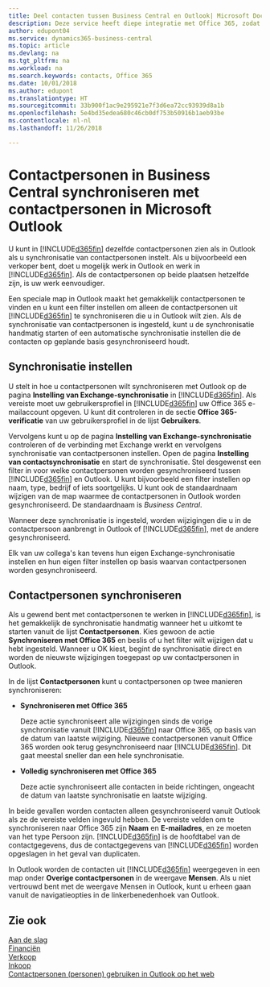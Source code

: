 ```yaml
---
title: Deel contacten tussen Business Central en Outlook| Microsoft Docs
description: Deze service heeft diepe integratie met Office 365, zodat u contacten kunt delen tussen Outlook en Business Central.
author: edupont04
ms.service: dynamics365-business-central
ms.topic: article
ms.devlang: na
ms.tgt_pltfrm: na
ms.workload: na
ms.search.keywords: contacts, Office 365
ms.date: 10/01/2018
ms.author: edupont
ms.translationtype: HT
ms.sourcegitcommit: 33b900f1ac9e295921e7f3d6ea72cc93939d8a1b
ms.openlocfilehash: 5e4bd35edea680c46cb0df753b50916b1aeb93be
ms.contentlocale: nl-nl
ms.lasthandoff: 11/26/2018

---
```

# <a name="synchronize-contacts-in-business-central-with-contacts-in-microsoft-outlook"></a>Contactpersonen in Business Central synchroniseren met contactpersonen in Microsoft Outlook
U kunt in [!INCLUDE[d365fin](includes/d365fin_md.md)] dezelfde contactpersonen zien als in Outlook als u synchronisatie van contactpersonen instelt. Als u bijvoorbeeld een verkoper bent, doet u mogelijk werk in Outlook en werk in [!INCLUDE[d365fin](includes/d365fin_md.md)]. Als de contactpersonen op beide plaatsen hetzelfde zijn, is uw werk eenvoudiger.  

Een speciale map in Outlook maakt het gemakkelijk contactpersonen te vinden en u kunt een filter instellen om alleen de contactpersonen uit [!INCLUDE[d365fin](includes/d365fin_md.md)] te synchroniseren die u in Outlook wilt zien. Als de synchronisatie van contactpersonen is ingesteld, kunt u de synchronisatie handmatig starten of een automatische synchronisatie instellen die de contacten op geplande basis gesynchroniseerd houdt.  

## <a name="set-up-synchronization"></a>Synchronisatie instellen
U stelt in hoe u contactpersonen wilt synchroniseren met Outlook op de pagina **Instelling van Exchange-synchronisatie** in [!INCLUDE[d365fin](includes/d365fin_md.md)]. Als vereiste moet uw gebruikersprofiel in [!INCLUDE[d365fin](includes/d365fin_md.md)] uw Office 365 e-mailaccount opgeven. U kunt dit controleren in de sectie **Office 365-verificatie** van uw gebruikersprofiel in de lijst **Gebruikers**.  

Vervolgens kunt u op de pagina **Instelling van Exchange-synchronisatie** controleren of de verbinding met Exchange werkt en vervolgens synchronisatie van contactpersonen instellen. Open de pagina **Instelling van contactsynchronisatie** en start de synchronisatie. Stel desgewenst een filter in voor welke contactpersonen worden gesynchroniseerd tussen [!INCLUDE[d365fin](includes/d365fin_md.md)] en Outlook. U kunt bijvoorbeeld een filter instellen op naam, type, bedrijf of iets soortgelijks. U kunt ook de standaardnaam wijzigen van de map waarmee de contactpersonen in Outlook worden gesynchroniseerd. De standaardnaam is *Business Central*.  

Wanneer deze synchronisatie is ingesteld, worden wijzigingen die u in de contactpersoon aanbrengt in Outlook of [!INCLUDE[d365fin](includes/d365fin_md.md)], met de andere gesynchroniseerd.  

Elk van uw collega's kan tevens hun eigen Exchange-synchronisatie instellen en hun eigen filter instellen op basis waarvan contactpersonen worden gesynchroniseerd.  

## <a name="synchronize-contacts"></a>Contactpersonen synchroniseren
Als u gewend bent met contactpersonen te werken in [!INCLUDE[d365fin](includes/d365fin_md.md)], is het gemakkelijk de synchronisatie handmatig wanneer het u uitkomt te starten vanuit de lijst **Contactpersonen**. Kies gewoon de actie **Synchroniseren met Office 365** en beslis of u het filter wilt wijzigen dat u hebt ingesteld. Wanneer u OK kiest, begint de synchronisatie direct en worden de nieuwste wijzigingen toegepast op uw contactpersonen in Outlook.  

In de lijst **Contactpersonen** kunt u contactpersonen op twee manieren synchroniseren:

* **Synchroniseren met Office 365**

  Deze actie synchroniseert alle wijzigingen sinds de vorige synchronisatie vanuit [!INCLUDE[d365fin](includes/d365fin_md.md)] naar Office 365, op basis van de datum van laatste wijziging. Nieuwe contactpersonen vanuit Office 365 worden ook terug gesynchroniseerd naar [!INCLUDE[d365fin](includes/d365fin_md.md)]. Dit gaat meestal sneller dan een hele synchronisatie.  

* **Volledig synchroniseren met Office 365**

  Deze actie synchroniseert alle contacten in beide richtingen, ongeacht de datum van laatste synchronisatie en laatste wijziging.  

In beide gevallen worden contacten alleen gesynchroniseerd vanuit Outlook als ze de vereiste velden ingevuld hebben. De vereiste velden om te synchroniseren naar Office 365 zijn **Naam** en **E-mailadres**, en ze moeten van het type Persoon zijn. [!INCLUDE[d365fin](includes/d365fin_md.md)] is de hoofdtabel van de contactgegevens, dus de contactgegevens van [!INCLUDE[d365fin](includes/d365fin_md.md)] worden opgeslagen in het geval van duplicaten.  

In Outlook worden de contacten uit [!INCLUDE[d365fin](includes/d365fin_md.md)] weergegeven in een map onder **Overige contactpersonen** in de weergave **Mensen**. Als u niet vertrouwd bent met de weergave Mensen in Outlook, kunt u erheen gaan vanuit de navigatieopties in de linkerbenedenhoek van Outlook.  

## <a name="see-also"></a>Zie ook
[Aan de slag](product-get-started.md)  
[Financiën](finance.md)  
[Verkoop](sales-manage-sales.md)  
[Inkoop](purchasing-manage-purchasing.md)  
[Contactpersonen (personen) gebruiken in Outlook op het web](https://support.office.com/en-us/article/Using-contacts-People-in-Outlook-on-the-web-1e3438c7-26b2-420c-87de-3cea9d31b5cb?appver=OWB150)  

